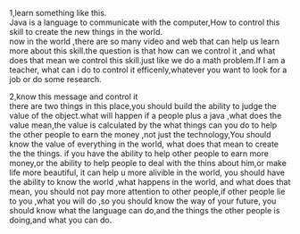 1,learn something like this.  
Java is a language to communicate with the computer,How to control this skill to create the new things in the world.  
now in the world ,there are so many video and web that can help us learn more about this skill.the question is that
how can we control it ,and what does that mean we control this skill.just like we do a math problem.If I am a teacher,
what can i do to control it efficenly,whatever you want to look for a job or do some research.

2,know this message and control it   
there are two things in this place,you should build the ability to judge the value of the object.what will happen if a people 
plus a java ,what does the value mean,the value is calculated by the what things can you do to help the other people to earn 
the money ,not just the technology,You should know the value of everything in the world, what does that mean to create the 
the things. if you have the ability to help other people to earn more money,or the ability to help people to deal with the
thins about him,or make life more beautiful, it can help u more alivible in the world, you should have the ability to know the
world ,what happens in the world, and what does that mean, you should not pay more attention to other people,if other people lie
to you ,what you will do ,so you should know the way of your future, you should know what the language can do,and the things the 
other people is doing,and what you can do.
